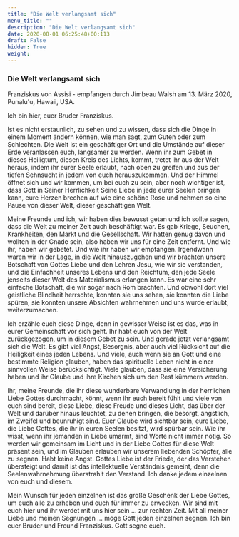 ```yaml
---
title: "Die Welt verlangsamt sich"
menu_title: ""
description: "Die Welt verlangsamt sich"
date: 2020-08-01 06:25:48+00:113
draft: False
hidden: True
weight:
---
```

### Die Welt verlangsamt sich

Franziskus von Assisi - empfangen durch Jimbeau Walsh am 13. März 2020, Punalu'u, Hawaii, USA.

Ich bin hier, euer Bruder Franziskus.

Ist es nicht erstaunlich, zu sehen und zu wissen, dass sich die Dinge in einem Moment ändern können, wie man sagt, zum Guten oder zum Schlechten. Die Welt ist ein geschäftiger Ort und die Umstände auf dieser Erde veranlassen euch, langsamer zu werden. Wenn ihr zum Gebet in dieses Heiligtum, diesen Kreis des Lichts, kommt, tretet ihr aus der Welt heraus, indem ihr eurer Seele erlaubt, nach oben zu greifen und aus der tiefen Sehnsucht in jedem von euch herauszukommen. Und der Himmel öffnet sich und wir kommen, um bei euch zu sein, aber noch wichtiger ist, dass Gott in Seiner Herrlichkeit Seine Liebe in jede eurer Seelen bringen kann, eure Herzen brechen auf wie eine schöne Rose und nehmen so eine Pause von dieser Welt, dieser geschäftigen Welt.

Meine Freunde und ich, wir haben dies bewusst getan und ich sollte sagen, dass die Welt zu meiner Zeit auch beschäftigt war. Es gab Kriege, Seuchen, Krankheiten, den Markt und die Gesellschaft. Wir hatten genug davon und wollten in der Gnade sein, also haben wir uns für eine Zeit entfernt. Und wie ihr, haben wir gebetet. Und wie ihr haben wir empfangen. Irgendwann waren wir in der Lage, in die Welt hinauszugehen und wir brachten unsere Botschaft von Gottes Liebe und den Lehren Jesu, wie wir sie verstanden, und die Einfachheit unseres Lebens und den Reichtum, den jede Seele jenseits dieser Welt des Materialismus erlangen kann. Es war eine sehr einfache Botschaft, die wir sogar nach Rom brachten. Und obwohl dort viel geistliche Blindheit herrschte, konnten sie uns sehen, sie konnten die Liebe spüren, sie konnten unsere Absichten wahrnehmen und uns wurde erlaubt, weiterzumachen.

Ich erzähle euch diese Dinge, denn in gewisser Weise ist es das, was in eurer Gemeinschaft vor sich geht. Ihr habt euch von der Welt zurückgezogen, um in diesem Gebet zu sein. Und gerade jetzt verlangsamt sich die Welt. Es gibt viel Angst, Besorgnis, aber auch viel Rücksicht auf die Heiligkeit eines jeden Lebens. Und viele, auch wenn sie an Gott und eine bestimmte Religion glauben, haben das spirituelle Leben nicht in einer sinnvollen Weise berücksichtigt. Viele glauben, dass sie eine Versicherung haben und ihr Glaube und ihre Kirchen sich um den Rest kümmern werden.

Ihr, meine Freunde, die ihr diese wunderbare Verwandlung in der herrlichen Liebe Gottes durchmacht, könnt, wenn ihr euch bereit fühlt und viele von euch sind bereit, diese Liebe, diese Freude und dieses Licht, das über der Welt und darüber hinaus leuchtet, zu denen bringen, die besorgt, ängstlich, im Zweifel und beunruhigt sind. Euer Glaube wird sichtbar sein, eure Liebe, die Liebe Gottes, die ihr in euren Seelen besitzt, wird spürbar sein. Wie ihr wisst, wenn ihr jemanden in Liebe umarmt, sind Worte nicht immer nötig. So werden wir gemeinsam im Licht und in der Liebe Gottes für diese Welt präsent sein, und im Glauben erlauben wir unserem liebenden Schöpfer, alle zu segnen. Habt keine Angst. Gottes Liebe ist der Friede, der das Verstehen übersteigt und damit ist das intellektuelle Verständnis gemeint, denn die Seelenwahrnehmung überstrahlt den Verstand. Ich danke jedem einzelnen von euch und diesem.

Mein Wunsch für jeden einzelnen ist das große Geschenk der Liebe Gottes, um euch alle zu erheben und euch für immer zu erwecken. Wir sind mit euch hier und ihr werdet mit uns hier sein ... zur rechten Zeit. Mit all meiner Liebe und meinen Segnungen ... möge Gott jeden einzelnen segnen. Ich bin euer Bruder und Freund Franziskus. Gott segne euch.
